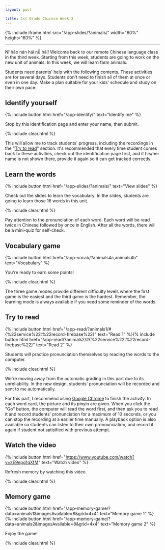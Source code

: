 ```yaml
---
layout: post

title: 1st Grade Chinese Week 3
---
```


{% include iframe.html src="/app-slides/?animals/" width="80%" height="60%" %}

---

Nǐ hǎo nán hái nǚ hái! Welcome back to our remote Chinese language class in the third week. Starting from this week, students are going to work on the new unit of animals. In this week, we will learn farm animals.

Students need parents' help with the following contents. These activities are for several days. Students don't need to finish all of them at once or even in one day. Make a plan suitable for your kids' schedule and study on their own pace.

## Identify yourself

{% include button.html href="/app-identify/" text="Identify me" %}

Stop by this identification page and enter your name, then submit.

{% include clear.html %}

This will allow me to track students' progress, including the recordings in the "[Try to read](#try-to-read)" section. It's recommended that every time student comes back to these activities, check out the identification page first, and if his/her name is not shown there, provide it again so it can get tracked correctly.

## Learn the words

{% include button.html href="/app-slides/?animals/" text="View slides" %}

Check out the slides to learn the vocabulary. In the slides, students are going to learn those 16 words in this unit.

{% include clear.html %}

Pay attention to the pronunciation of each word. Each word will be read twice in Chinese followed by once in English. After all the words, there will be a mini-quiz for self-check.

## Vocabulary game

{% include button.html href="/app-vocab/?animals4a,animals4b" text="Vocabulary" %}

You're ready to earn some points!

{% include clear.html %}

The three game modes provide different difficulty levels where the first game is the easiest and the third game is the hardest. Remember, the learning mode is always available if you need some reminder of the words.

## Try to read

{% include button.html href="/app-read/?animals1/#{%22service%22:%22record-firebase%22}" text="Read 1" %}{% include button.html href="/app-read/?animals2/#{%22service%22:%22record-firebase%22}" text="Read 2" %}

Students will practice pronunciation themselves by reading the words to the computer.

{% include clear.html %}

We're moving away from the automatic grading in this part due to its unreliability. In the new design, students' pronunciation will be recorded and sent to me automatically.

For this part, I recommend using [Google Chrome][chrome] to finish the activity. In each word card, the picture and its pinyin are given. When you click the "Go" button, the computer will read the word first, and then ask you to read it and record students' pronunciation for a maximum of 10 seconds, or you can stop the recording at a earlier time manually. A playback option is also available so students can listen to their own pronounciation, and record it again if student not satisified with previous attempt.

## Watch the video

{% include button.html href="https://www.youtube.com/watch?v=zE9epg1qXfM" text="Watch video" %}

Refresh memory by watching this video.

{% include clear.html %}

## Memory game

{% include button.html href="/app-memory-game/?data=animals1&imagesAvailable=8&grid=4x4" text="Memory game 1" %}{% include button.html href="/app-memory-game/?data=animals2&imagesAvailable=8&grid=4x4" text="Memory game 2" %}

Enjoy the game!

{% include clear.html %}

[chrome]: https://www.google.com/intl/en/chrome/
